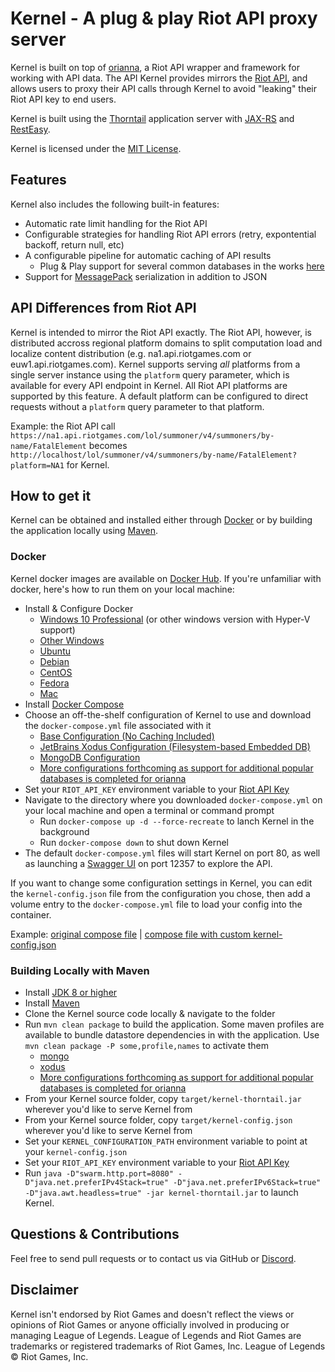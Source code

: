 # Kernel - A plug & play Riot API proxy server
Kernel is built on top of [orianna](https://github.com/meraki-analytics/orianna), a Riot API wrapper and framework for working with API data. The API Kernel provides mirrors the [Riot API](https://developer.riotgames.com/api-methods/), and allows users to proxy their API calls through Kernel to avoid "leaking" their Riot API key to end users.

Kernel is built using the [Thorntail](https://thorntail.io/) application server with [JAX-RS](https://github.com/jax-rs) and [RestEasy](https://github.com/resteasy/Resteasy).

Kernel is licensed under the [MIT License](https://github.com/meraki-analytics/kernel/blob/master/LICENSE.txt).

## Features
Kernel also includes the following built-in features:
  - Automatic rate limit handling for the Riot API
  - Configurable strategies for handling Riot API errors (retry, expontential backoff, return null, etc)
  - A configurable pipeline for automatic caching of API results
    - Plug & Play support for several common databases in the works [here](https://github.com/meraki-analytics/orianna-datastores)
  - Support for [MessagePack](https://msgpack.org/index.html) serialization in addition to JSON

## API Differences from Riot API
Kernel is intended to mirror the Riot API exactly. The Riot API, however, is distributed accross regional platform domains to split computation load and localize content distribution (e.g. na1.api.riotgames.com or euw1.api.riotgames.com). Kernel supports serving _all_ platforms from a single server instance using the `platform` query parameter, which is available for every API endpoint in Kernel. All Riot API platforms are supported by this feature. A default platform can be configured to direct requests without a `platform` query parameter to that platform.

Example: the Riot API call `https://na1.api.riotgames.com/lol/summoner/v4/summoners/by-name/FatalElement` becomes `http://localhost/lol/summoner/v4/summoners/by-name/FatalElement?platform=NA1` for Kernel.

## How to get it
Kernel can be obtained and installed either through [Docker](https://www.docker.com/) or by building the application locally using [Maven](https://maven.apache.org/).

### Docker
Kernel docker images are available on [Docker Hub](https://hub.docker.com/r/merakianalytics/kernel/). If you're unfamiliar with docker, here's how to run them on your local machine:

- Install & Configure Docker
  - [Windows 10 Professional](https://docs.docker.com/docker-for-windows/install/) (or other windows version with Hyper-V support)
  - [Other Windows](https://docs.docker.com/toolbox/toolbox_install_windows/)
  - [Ubuntu](https://docs.docker.com/engine/installation/linux/docker-ce/ubuntu/)
  - [Debian](https://docs.docker.com/engine/installation/linux/docker-ce/debian/)
  - [CentOS](https://docs.docker.com/engine/installation/linux/docker-ce/centos/)
  - [Fedora](https://docs.docker.com/engine/installation/linux/docker-ce/fedora/)
  - [Mac](https://docs.docker.com/docker-for-mac/install/)
- Install [Docker Compose](https://docs.docker.com/compose/install/)
- Choose an off-the-shelf configuration of Kernel to use and download the `docker-compose.yml` file associated with it
  - [Base Configuration (No Caching Included)](https://github.com/meraki-analytics/kernel/tree/master/configurations/dto/base)
  - [JetBrains Xodus Configuration (Filesystem-based Embedded DB)](https://github.com/meraki-analytics/kernel/tree/master/configurations/dto/xodus)
  - [MongoDB Configuration](https://github.com/meraki-analytics/kernel/tree/master/configurations/dto/mongo)
  - [More configurations forthcoming as support for additional popular databases is completed for orianna](https://github.com/meraki-analytics/orianna-datastores)
- Set your `RIOT_API_KEY` environment variable to your [Riot API Key](https://developer.riotgames.com/)
- Navigate to the directory where you downloaded `docker-compose.yml` on your local machine and open a terminal or command prompt
  - Run `docker-compose up -d --force-recreate` to lanch Kernel in the background
  - Run `docker-compose down` to shut down Kernel
- The default `docker-compose.yml` files will start Kernel on port 80, as well as launching a [Swagger UI](https://hub.docker.com/r/swaggerapi/swagger-ui/) on port 12357 to explore the API.

If you want to change some configuration settings in Kernel, you can edit the `kernel-config.json` file from the configuration you chose, then add a volume entry to the `docker-compose.yml` file to load your config into the container.

Example: [original compose file](https://github.com/meraki-analytics/kernel/blob/master/configurations/dto/base/docker-compose.yml) | [compose file with custom kernel-config.json](https://gist.github.com/robrua/9a89b908e2a6c3848cc4ab3ec5a0638e)

### Building Locally with Maven
- Install [JDK 8 or higher](https://openjdk.java.net/install/)
- Install [Maven](https://maven.apache.org/install.html)
- Clone the Kernel source code locally & navigate to the folder
- Run `mvn clean package` to build the application. Some maven profiles are available to bundle datastore dependencies in with the application. Use `mvn clean package -P some,profile,names` to activate them
  - [mongo](https://github.com/meraki-analytics/kernel/blob/master/pom.xml#L295-L338)
  - [xodus](https://github.com/meraki-analytics/kernel/blob/master/pom.xml#L339-L382)
  - [More configurations forthcoming as support for additional popular databases is completed for orianna](https://github.com/meraki-analytics/orianna-datastores)
- From your Kernel source folder, copy `target/kernel-thorntail.jar` wherever you'd like to serve Kernel from
- From your Kernel source folder, copy `target/kernel-config.json` wherever you'd like to serve Kernel from
- Set your `KERNEL_CONFIGURATION_PATH` environment variable to point at your `kernel-config.json`
- Set your `RIOT_API_KEY` environment variable to your [Riot API Key](https://developer.riotgames.com/)
- Run `java -D"swarm.http.port=8080" -D"java.net.preferIPv4Stack=true" -D"java.net.preferIPv6Stack=true" -D"java.awt.headless=true" -jar kernel-thorntail.jar` to launch Kernel.

## Questions & Contributions
Feel free to send pull requests or to contact us via GitHub or [Discord](https://discord.gg/JRDk2JU).

## Disclaimer
Kernel isn't endorsed by Riot Games and doesn't reflect the views or opinions of Riot Games or anyone officially involved in producing or managing League of Legends. League of Legends and Riot Games are trademarks or registered trademarks of Riot Games, Inc. League of Legends © Riot Games, Inc.
